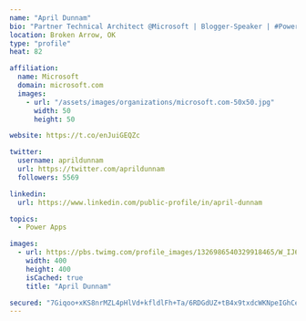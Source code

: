 ```yaml
---
name: "April Dunnam"
bio: "Partner Technical Architect @Microsoft | Blogger-Speaker | #PowerApps, #PowerAutomate, #Office365, #SharePoint | #WIT | #Karaoke Queen"
location: Broken Arrow, OK
type: "profile"
heat: 82

affiliation:
  name: Microsoft
  domain: microsoft.com
  images:
    - url: "/assets/images/organizations/microsoft.com-50x50.jpg"
      width: 50
      height: 50

website: https://t.co/enJuiGEQZc

twitter:
  username: aprildunnam
  url: https://twitter.com/aprildunnam
  followers: 5569

linkedin:
  url: https://www.linkedin.com/public-profile/in/april-dunnam

topics:
  - Power Apps

images:
  - url: https://pbs.twimg.com/profile_images/1326986540329918465/W_IJ6Ih2_400x400.jpg
    width: 400
    height: 400
    isCached: true
    title: "April Dunnam"

secured: "7Giqoo+xKS8nrMZL4pHlVd+kfldlFh+Ta/6RDGdUZ+tB4x9txdcWKNpeIGhCeiiDH2CP/EupTRCmBETbD+6/3v13OrPQtwB1ABpvxjTgPGkdcpphblO/OCEy8Ly9y5A5T7Gg8+una1Sey2Uu5ESLor70l3l6wAqT3KFDWg0tCrpWfp5F3RAYDgjtGs3G+WE7ndDPR7/ot1aLlNRVRfKwPxZDHrJS+9J4INpFUAt1nKUu6XS2XcyGQmAaj2uZCZQGOdzHyJkFOqbobM/VjCYD3H0vmtUoyCaWXFDnpn6RvvBgosgBnAy//LqlVTlhP5UDvjQ0x4/yS8g2sALjXDEZ605HhTMDVSn3xwZ7Mgv0wgiix807vho/qZHwhoRia44jPl0vI2mUsepJCOewhOUrlMhJMBEPQogg/fZSdgJEVu0=;lBvWlKS8lRvafXkkyHd5MQ=="
---
```



